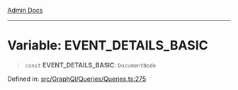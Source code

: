 [Admin Docs](/)

***

# Variable: EVENT\_DETAILS\_BASIC

> `const` **EVENT\_DETAILS\_BASIC**: `DocumentNode`

Defined in: [src/GraphQl/Queries/Queries.ts:275](https://github.com/PalisadoesFoundation/talawa-admin/blob/main/src/GraphQl/Queries/Queries.ts#L275)
